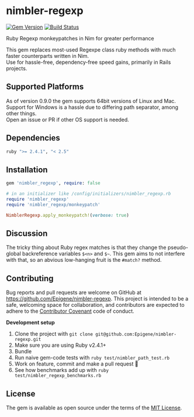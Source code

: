 # nimbler-regexp

[![Gem Version](https://img.shields.io/github/tag/Epigene/nimbler-regexp.svg)](https://github.com/Epigene/nimbler-regexp/tags)
[![Build Status](https://travis-ci.org/Epigene/nimbler-regexp.svg?branch=master)](https://travis-ci.org/Epigene/nimbler-regexp)

Ruby Regexp monkeypatches in Nim for greater performance

This gem replaces most-used Regexpe class ruby methods with much faster counterparts written in Nim.  
Use for hassle-free, dependency-free speed gains, primarily in Rails projects.  

## Supported Platforms
As of version 0.9.0 the gem supports 64bit versions of Linux and Mac.  
Support for Windows is a hassle due to differing path separator, among other things.  
Open an issue or PR if other OS support is needed.  

## Dependencies

```ruby
ruby ">= 2.4.1", "< 2.5"
```

## Installation

```ruby
gem 'nimbler_regexp', require: false
```

```ruby
# in an initializer like /config/initializers/nimbler_regexp.rb
require 'nimbler_regexp'
require 'nimbler_regexp/monkeypatch'

NimblerRegexp.apply_monkeypatch!(verbose: true)
```

## Discussion
The tricky thing about Ruby regex matches is that they change the pseudo-global backreference variables `$<n>` and `$~`. This gem aims to not interfere with that, so an abvious low-hanging fruit is the `#match?` method.  

## Contributing

Bug reports and pull requests are welcome on GitHub at https://github.com/Epigene/nimbler-regexp. This project is intended to be a safe, welcoming space for collaboration, and contributors are expected to adhere to the [Contributor Covenant](http://contributor-covenant.org) code of conduct.

__Development setup__

1. Clone the project with `git clone git@github.com:Epigene/nimbler-regexp.git`
2. Make sure you are using Ruby v2.4.1+
2. Bundle
3. Run naive gem-code tests with `ruby test/nimbler_path_test.rb`
5. Work on feature, commit and make a pull request :clap:
6. See how benchmarks add up with `ruby test/nimbler_regexp_benchmarks.rb`

## License

The gem is available as open source under the terms of the [MIT License](http://opensource.org/licenses/MIT).
